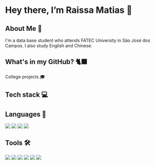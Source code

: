 # Hey there, I’m Raissa Matias 🐾

## About Me 🎲

I'm a data base student who attends FATEC University in São José dos Campos. I also study English and Chinese.

## What's in my GitHub?  🐈‍⬛

College projects 🎓

## Tech stack 💻

## Languages 📂
<img src="https://img.shields.io/badge/Python-3776AB?style=for-the-badge&logo=python&logoColor=white"/> <img src="https://img.shields.io/badge/Java-ED8B00?style=for-the-badge&logo=openjdk&logoColor=white"/> <img src="https://img.shields.io/badge/IntelliJ_IDEA-000000?style=for-the-badge&logo=intellij-idea&logoColor=white"/> <img src="https://img.shields.io/badge/MySQL-4479A1?style=for-the-badge&logo=mysql&logoColor=white"/>
## Tools 🛠️
<img src="https://img.shields.io/badge/Git-F05033?style=for-the-badge&logo=git&logoColor=white"/> <img src="https://img.shields.io/badge/GitHub-181717?style=for-the-badge&logo=github&logoColor=white"/> <img src="https://img.shields.io/badge/Blender-F5792A?style=for-the-badge&logo=blender&logoColor=white"/> <img src="https://img.shields.io/badge/ZBrush-7C492F?style=for-the-badge&logo=zbrush&logoColor=white"/> <img src="https://img.shields.io/badge/Notion-000000?style=for-the-badge&logo=notion&logoColor=white"/> <img src="https://img.shields.io/badge/Scene%20Builder-0C2255?style=for-the-badge&logo=java&logoColor=white"/>


